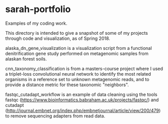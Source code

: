 # sarah-portfolio
Examples of my coding work.

This directory is intended to give a snapshot of some of my projects through code and visualization, as of Spring 2018.

alaska_dn_gene_visualization is a visualization script from a functional denitrification gene study performed on metagenomic samples from alaskan forest soils.

cnn_taxonomy_classification is from a masters-course project where I used a triplet-loss convolutional neural network to identify the most related organisms in a reference set to unknown metagenomic reads, and to provide a distance metric for these taxonomic "neighbors".

fastqc_cutadapt_workflow is an example of data cleaning using the tools fastqc (https://www.bioinformatics.babraham.ac.uk/projects/fastqc/) and cutadapt (http://journal.embnet.org/index.php/embnetjournal/article/view/200/479) to remove sequencing adapters from read data.

